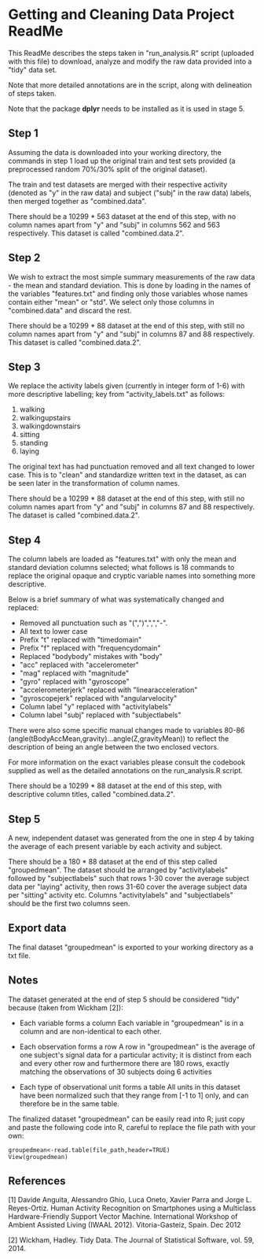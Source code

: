 # Getting and Cleaning Data Project ReadMe

This ReadMe describes the steps taken in "run_analysis.R" script (uploaded with this file) to download, analyze and modify the raw data provided into a "tidy" data set.

Note that more detailed annotations are in the script, along with delineation of steps taken.

Note that the package **dplyr** needs to be installed as it is used in stage 5. 

## Step 1
Assuming the data is downloaded into your working directory, the commands in step 1 load up the original train and test sets provided (a preprocessed random 70%/30% split of the original dataset). 

The train and test datasets are merged with their respective activity (denoted as "y" in the raw data) and subject ("subj" in the raw data) labels, then merged together as "combined.data".

There should be a 10299 * 563 dataset at the end of this step, with no column names apart from "y" and "subj" in columns 562 and 563 respectively. This dataset is called "combined.data.2". 

## Step 2
We wish to extract the most simple summary measurements of the raw data - the mean and standard deviation. This is done by loading in the names of the variables "features.txt" and finding only those variables whose names contain either "mean" or "std". We select only those columns in "combined.data" and discard the rest.

There should be a 10299 * 88 dataset at the end of this step, with still no column names apart from "y" and "subj" in columns 87 and 88 respectively. This dataset is called "combined.data.2".

## Step 3
We replace the activity labels given (currently in integer form of 1-6) with more descriptive labelling; key from "activity_labels.txt" as follows:

1. walking
2. walkingupstairs
3. walkingdownstairs
4. sitting
5. standing
6. laying

The original text has had punctuation removed and all text changed to lower case. This is to "clean" and standardize written text in the dataset, as can be seen later in the transformation of column names.

There should be a 10299 * 88 dataset at the end of this step, with still no column names apart from "y" and "subj" in columns 87 and 88 respectively. The dataset is called "combined.data.2".

## Step 4
The column labels are loaded as "features.txt" with only the mean and standard deviation columns selected; what follows is 18 commands to replace the original opaque and cryptic variable names into something more descriptive.

Below is a brief summary of what was systematically changed and replaced:

* Removed all punctuation such as "(",")",",","-".
* All text to lower case
* Prefix "t" replaced with "timedomain"
* Prefix "f" replaced with "frequencydomain"
* Replaced "bodybody" mistakes with "body"
* "acc" replaced with "accelerometer"
* "mag" replaced with "magnitude"
* "gyro" replaced with "gyroscope"
* "accelerometerjerk" replaced with "linearacceleration"
* "gyroscopejerk" replaced with "angularvelocity"
* Column label "y" replaced with "activitylabels"
* Column label "subj" replaced with "subjectlabels"

There were also some specific manual changes made to variables 80-86 (angle(tBodyAccMean,gravity)...angle(Z,gravityMean)) to reflect the description of being an angle between the two enclosed vectors.

For more information on the exact variables please consult the codebook supplied as well as the detailed annotations on the run_analysis.R script.

There should be a 10299 * 88 dataset at the end of this step, with descriptive column titles, called "combined.data.2".

## Step 5
A new, independent dataset was generated from the one in step 4 by taking the average of each present variable by each activity and subject.

There should be a 180 * 88 dataset at the end of this step called "groupedmean". The dataset should be arranged by "activitylabels" followed by "subjectlabels" such that rows 1-30 cover the average subject data per "laying" activity, then rows 31-60 cover the average subject data per "sitting" activity etc. Columns "activitylabels" and "subjectlabels" should be the first two columns seen.

## Export data
The final dataset "groupedmean" is exported to your working directory as a txt file.

## Notes

The dataset generated at the end of step 5 should be considered "tidy" because (taken from Wickham [2]):
* Each variable forms a column
Each variable in "groupedmean" is in a column and are non-identical to each other. 

* Each observation forms a row
A row in "groupedmean" is the average of one subject's signal data for a particular activity; it is distinct from each and every other row and furthermore there are 180 rows, exactly matching the observations of 30 subjects doing 6 activities

* Each type of observational unit forms a table
All units in this dataset have been normalized such that they range from [-1 to 1] only, and can therefore be in the same table. 

The finalized dataset "groupedmean" can be easily read into R; just copy and paste the following code into R, careful to replace the file path with your own:

    groupedmean<-read.table(file_path,header=TRUE)
    View(groupedmean)

## References
[1] Davide Anguita, Alessandro Ghio, Luca Oneto, Xavier Parra and Jorge L. Reyes-Ortiz. Human Activity Recognition on Smartphones using a Multiclass Hardware-Friendly Support Vector Machine. International Workshop of Ambient Assisted Living (IWAAL 2012). Vitoria-Gasteiz, Spain. Dec 2012

[2] Wickham, Hadley. Tidy Data. The Journal of Statistical Software, vol. 59, 2014.
